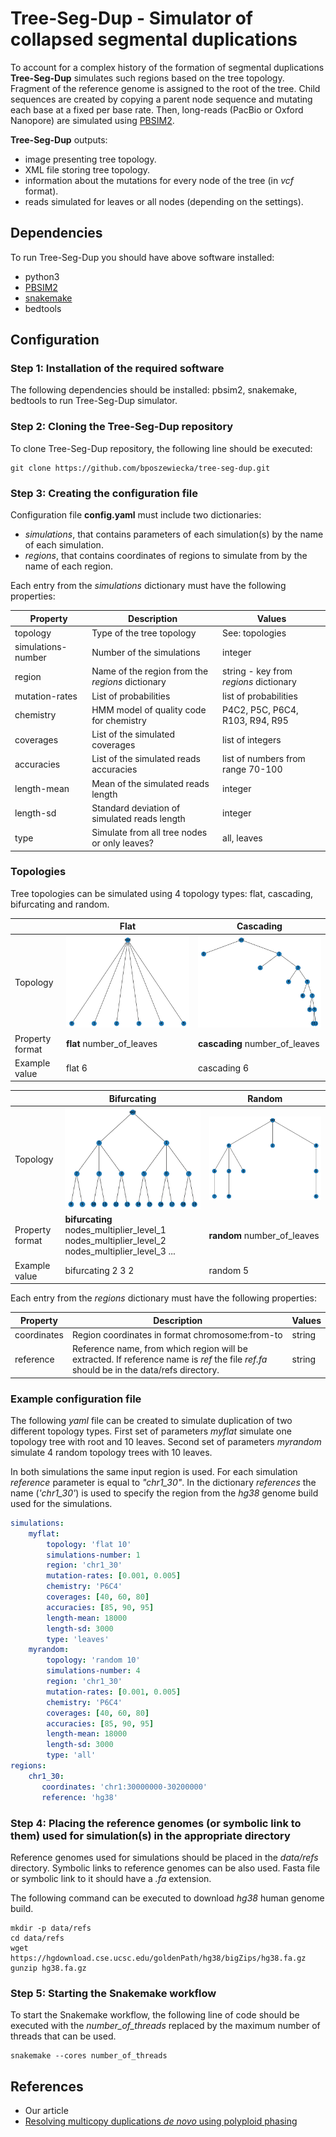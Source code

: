 # Tree-Seg-Dup - Simulator of collapsed segmental duplications

To account for a complex history of the formation of segmental duplications **Tree-Seg-Dup** simulates such regions based on the tree topology. Fragment of the reference genome is assigned to the root of the tree. Child sequences are created by copying a parent node sequence and mutating each base at a fixed per base rate. Then, long-reads (PacBio or Oxford Nanopore) are simulated using [PBSIM2](https://github.com/yukiteruono/pbsim2).

**Tree-Seg-Dup** outputs:

* image presenting tree topology.
* XML file storing tree topology.
* information about the mutations for every node of the tree (in *vcf* format).
* reads simulated for leaves or all nodes (depending on the settings).
 
##  Dependencies

To run Tree-Seg-Dup you should have above software installed:

* python3
* [PBSIM2](https://github.com/yukiteruono/pbsim2)
* [snakemake](https://snakemake.readthedocs.io/en/stable/)
* bedtools

## Configuration

### Step 1: Installation of the required software

The following dependencies should be installed: pbsim2, snakemake, bedtools to run Tree-Seg-Dup simulator.

### Step 2: Cloning the Tree-Seg-Dup repository

To clone Tree-Seg-Dup repository, the following line should be executed:

```
git clone https://github.com/bposzewiecka/tree-seg-dup.git
```

### Step 3: Creating the configuration file

Configuration file **config.yaml** must include two dictionaries:

* *simulations*, that contains parameters of each simulation(s) by the name of each simulation.
* *regions*, that contains coordinates of regions to simulate from by the name of each region.

Each entry from the *simulations* dictionary must have the following properties:

| Property | Description | Values |
|---|---|---|
| topology | Type of the tree topology | See: topologies |  
| simulations-number | Number of the simulations | integer |
| region | Name of the region from the *regions* dictionary | string - key from *regions* dictionary |
| mutation-rates | List of probabilities  | list of probabilities |
| chemistry | HMM model of quality code for chemistry | P4C2, P5C, P6C4, R103, R94, R95 |
| coverages | List of the simulated coverages | list of integers |
| accuracies | List of the simulated reads accuracies | list of numbers from range 70-100 |
| length-mean | Mean of the simulated reads length  | integer |
| length-sd | Standard deviation of simulated reads length | integer |
| type | Simulate  from all tree nodes or only leaves? | all, leaves |

### Topologies
 
Tree topologies can be simulated using 4 topology types: flat, cascading, bifurcating and random.
 
| |  Flat  |  Cascading |
|---|---|---|
| Topology | ![Flat topology](/flat.png?raw=true "Flat topology") | ![Cascading topology](/cascading.png?raw=true "Cascading topology") |
| Property format | **flat** number_of_leaves | **cascading** number_of_leaves |
| Example value | flat 6 | cascading 6 |

| |  Bifurcating  |  Random |
|---|---|---|
| Topology | ![Bifurcating topology](/bifurcating.png?raw=true "Bifurcating topology") | ![Random topology](/randomtree.png?raw=true "Random topology") |
| Property format |  **bifurcating** nodes_multiplier_level_1 nodes_multiplier_level_2 nodes_multiplier_level_3 ... | **random** number_of_leaves |
| Example value | bifurcating 2 3 2 | random 5 |

Each entry from the *regions* dictionary must have the following properties:

| Property | Description | Values |
|---|---|---|
| coordinates | Region coordinates in format chromosome:from-to | string |  
| reference | Reference name, from which region will be extracted. If reference name is *ref* the file *ref.fa* should be in the data/refs directory.  | string |

### Example configuration file

The following *yaml* file can be created to simulate duplication of two different topology types. First set of parameters *myflat* simulate
one topology tree with root and 10 leaves. Second set of parameters *myrandom* simulate 4 random topology trees with 10 leaves.

In both simulations the same input region is used. For each simulation *reference* parameter is equal to *"chr1_30"*.
In the dictionary *references* the name (*'chr1_30'*) is used to specify the region from the *hg38* genome build used for the simulations.

```yaml
simulations:
    myflat:
        topology: 'flat 10'
        simulations-number: 1
        region: 'chr1_30'
        mutation-rates: [0.001, 0.005]
        chemistry: 'P6C4'
        coverages: [40, 60, 80]
        accuracies: [85, 90, 95]
        length-mean: 18000
        length-sd: 3000
        type: 'leaves'
    myrandom:
        topology: 'random 10'
        simulations-number: 4
        region: 'chr1_30'
        mutation-rates: [0.001, 0.005]
        chemistry: 'P6C4'
        coverages: [40, 60, 80]
        accuracies: [85, 90, 95]
        length-mean: 18000
        length-sd: 3000
        type: 'all'
regions:
    chr1_30:
       coordinates: 'chr1:30000000-30200000'
       reference: 'hg38'
```

### Step 4: Placing the reference genomes (or symbolic link to them) used for simulation(s) in the appropriate directory

Reference genomes used for simulations should be placed in the *data/refs* directory.
Symbolic links to reference genomes can be also used.
Fasta file or symbolic link to it should have a *.fa* extension.

The following command can be executed to download *hg38* human genome build.

```
mkdir -p data/refs
cd data/refs
wget https://hgdownload.cse.ucsc.edu/goldenPath/hg38/bigZips/hg38.fa.gz
gunzip hg38.fa.gz
```

### Step 5: Starting the Snakemake workflow

To start the Snakemake workflow, the following line of code should be executed with the *number_of_threads* replaced by the maximum number of threads that can be used.

```
snakemake --cores number_of_threads
```

## References

* Our article
* [Resolving multicopy duplications *de novo* using polyploid phasing](https://pubmed.ncbi.nlm.nih.gov/28808695/)
